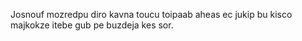 Josnouf mozredpu diro kavna toucu toipaab aheas ec jukip bu kisco majkokze itebe gub pe buzdeja kes sor.